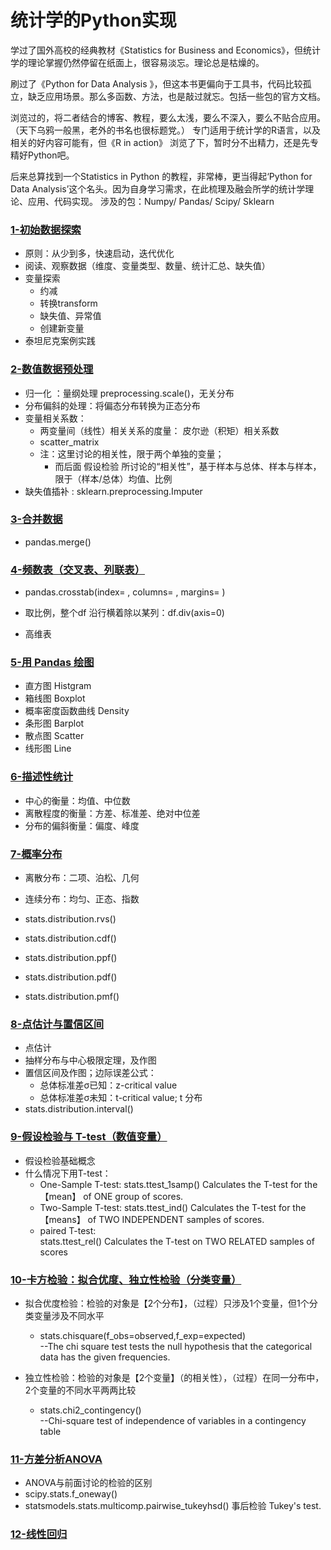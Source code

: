 # 统计学的Python实现
学过了国外高校的经典教材《Statistics for Business and Economics》，但统计学的理论掌握仍然停留在纸面上，很容易淡忘。理论总是枯燥的。

刷过了《Python for Data Analysis 》，但这本书更偏向于工具书，代码比较孤立，缺乏应用场景。那么多函数、方法，也是敲过就忘。包括一些包的官方文档。

浏览过的，将二者结合的博客、教程，要么太浅，要么不深入，要么不贴合应用。（天下乌鸦一般黑，老外的书名也很标题党。）
专门适用于统计学的R语言，以及相关的好内容可能有，但《R in action》 浏览了下，暂时分不出精力，还是先专精好Python吧。

后来总算找到一个Statistics in Python 的教程，非常棒，更当得起‘Python for Data Analysis’这个名头。因为自身学习需求，在此梳理及融会所学的统计学理论、应用、代码实现。
涉及的包：Numpy/ Pandas/ Scipy/ Sklearn

### [1-初始数据探索](https://github.com/Zorro-Lin-7/Statistics-and-Data-Analysis-in-Python/blob/master/Statistics%20in%20Python/14-%E5%88%9D%E5%A7%8B%E6%95%B0%E6%8D%AE%E6%8E%A2%E7%B4%A2.ipynb)
* 原则：从少到多，快速启动，迭代优化
* 阅读、观察数据（维度、变量类型、数量、统计汇总、缺失值）
* 变量探索
    * 约减
    * 转换transform
    * 缺失值、异常值
    * 创建新变量
* 泰坦尼克案例实践

### [2-数值数据预处理](https://github.com/Zorro-Lin-7/Statistics-and-Data-Analysis-in-Python/blob/master/Statistics%20in%20Python/16-%20%E6%95%B0%E5%80%BC%E6%95%B0%E6%8D%AE%E9%A2%84%E5%A4%84%E7%90%86.ipynb)
* 归一化 ：量纲处理 preprocessing.scale()，无关分布
* 分布偏斜的处理：将偏态分布转换为正态分布
* 变量相关系数：
    * 两变量间（线性）相关关系的度量： 皮尔逊（积矩）相关系数
    * scatter_matrix
    * 注：这里讨论的相关性，限于两个单独的变量；
        * 而后面 假设检验 所讨论的“相关性”，基于样本与总体、样本与样本，限于（样本/总体）均值、比例
* 缺失值插补 : sklearn.preprocessing.Imputer

### [3-合并数据](https://github.com/Zorro-Lin-7/Statistics-and-Data-Analysis-in-Python/blob/master/Statistics%20in%20Python/18-Mering%20Data%20%E5%90%88%E5%B9%B6%E6%95%B0%E6%8D%AE.ipynb)
* pandas.merge()

### [4-频数表（交叉表、列联表）](https://github.com/Zorro-Lin-7/Statistics-and-Data-Analysis-in-Python/blob/master/Statistics%20in%20Python/19-%E9%A2%91%E6%95%B0%E8%A1%A8%EF%BC%88%E4%BA%A4%E5%8F%89%E8%A1%A8%E3%80%81%E5%88%97%E8%81%94%E8%A1%A8%EF%BC%89.ipynb)
* pandas.crosstab(index= ,
                columns= ,
                     margins= )

* 取比例，整个df 沿行横着除以某列：df.div(axis=0)
* 高维表

### [5-用 Pandas 绘图](https://github.com/Zorro-Lin-7/Statistics-and-Data-Analysis-in-Python/blob/master/Statistics%20in%20Python/20-%E7%94%A8%20Pandas%20%E7%BB%98%E5%9B%BE.ipynb)
* 直方图 Histgram
* 箱线图 Boxplot
* 概率密度函数曲线 Density
* 条形图 Barplot
* 散点图 Scatter
* 线形图 Line

### [6-描述性统计](https://github.com/Zorro-Lin-7/Statistics-and-Data-Analysis-in-Python/blob/master/Statistics%20in%20Python/21-%E6%8F%8F%E8%BF%B0%E6%80%A7%E7%BB%9F%E8%AE%A1.ipynb)
* 中心的衡量：均值、中位数
* 离散程度的衡量：方差、标准差、绝对中位差
* 分布的偏斜衡量：偏度、峰度

### [7-概率分布](https://github.com/Zorro-Lin-7/Statistics-and-Data-Analysis-in-Python/blob/master/Statistics%20in%20Python/22-%E6%A6%82%E7%8E%87%E5%88%86%E5%B8%83.ipynb)
* 离散分布：二项、泊松、几何
* 连续分布：均匀、正态、指数

*  stats.distribution.rvs()
*  stats.distribution.cdf()
*  stats.distribution.ppf()
*  stats.distribution.pdf()
*  stats.distribution.pmf()

### [8-点估计与置信区间](https://github.com/Zorro-Lin-7/Statistics-and-Data-Analysis-in-Python/blob/master/Statistics%20in%20Python/23-%E7%82%B9%E4%BC%B0%E8%AE%A1%E4%B8%8E%E5%8C%BA%E9%97%B4%E4%BC%B0%E8%AE%A1.ipynb)
* 点估计
* 抽样分布与中心极限定理，及作图
* 置信区间及作图；边际误差公式：
    * 总体标准差σ已知：z-critical value
    * 总体标准差σ未知：t-critical value; t 分布
* stats.distribution.interval()

### [9-假设检验与 T-test（数值变量）](https://github.com/Zorro-Lin-7/Statistics-and-Data-Analysis-in-Python/blob/master/Statistics%20in%20Python/24-%E5%81%87%E8%AE%BE%E6%A3%80%E9%AA%8C%20%E5%92%8C%20T-test%EF%BC%88%E6%95%B0%E5%80%BC%E5%8F%98%E9%87%8F%EF%BC%89.ipynb)
* 假设检验基础概念
* 什么情况下用T-test：
    * One-Sample T-test:
            stats.ttest_1samp() Calculates the T-test for the 【mean】 of ONE group of scores.
    * Two-Sample T-test:
            stats.ttest_ind()  Calculates the T-test for the 【means】 of TWO INDEPENDENT samples of scores.  
    *  paired T-test:     
            stats.ttest_rel()  Calculates the T-test on TWO RELATED samples of scores

### [10-卡方检验：拟合优度、独立性检验（分类变量）](https://github.com/Zorro-Lin-7/Statistics-and-Data-Analysis-in-Python/blob/master/Statistics%20in%20Python/25-%E5%8D%A1%E6%96%B9%E6%A3%80%E9%AA%8C%EF%BC%9A%E6%8B%9F%E5%90%88%E4%BC%98%E5%BA%A6%E3%80%81%E7%8B%AC%E7%AB%8B%E6%80%A7%E6%A3%80%E9%AA%8C%EF%BC%88%E5%88%86%E7%B1%BB%E5%8F%98%E9%87%8F%EF%BC%89.ipynb)
* 拟合优度检验：检验的对象是【2个分布】，（过程）只涉及1个变量，但1个分类变量涉及不同水平
    * stats.chisquare(f_obs=observed,f_exp=expected)   
        --The chi square test tests the null hypothesis that the categorical data has the given frequencies.
                    
* 独立性检验：检验的对象是【2个变量】（的相关性），（过程）在同一分布中，2个变量的不同水平两两比较
    * stats.chi2_contingency()      
        --Chi-square test of independence of variables in a contingency table

### [11-方差分析ANOVA](https://github.com/Zorro-Lin-7/Statistics-and-Data-Analysis-in-Python/blob/master/Statistics%20in%20Python/26-%20%E6%96%B9%E5%B7%AE%E5%88%86%E6%9E%90.ipynb)
* ANOVA与前面讨论的检验的区别
* scipy.stats.f_oneway()         
* statsmodels.stats.multicomp.pairwise_tukeyhsd()   事后检验 Tukey's test.

### [12-线性回归](https://github.com/Zorro-Lin-7/Statistics-and-Data-Analysis-in-Python/blob/master/Statistics%20in%20Python/27-%E7%BA%BF%E6%80%A7%E5%9B%9E%E5%BD%92.ipynb)
